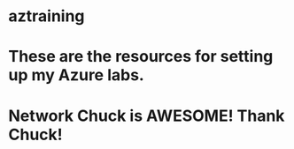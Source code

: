 # aztraining
# These are the resources for setting up my Azure labs. 
# Network Chuck is AWESOME! Thank Chuck!
